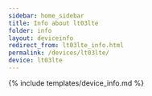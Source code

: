```yaml
---
sidebar: home_sidebar
title: Info about lt03lte
folder: info
layout: deviceinfo
redirect_from: lt03lte_info.html
permalink: /devices/lt03lte/
device: lt03lte
---
```

{% include templates/device_info.md %}
